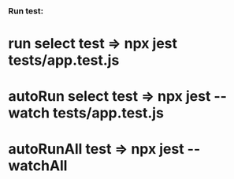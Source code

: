 
### Run test:

# run select test => 		npx jest tests/app.test.js
# autoRun select test => 	npx jest --watch tests/app.test.js
# autoRunAll test => 		npx jest --watchAll